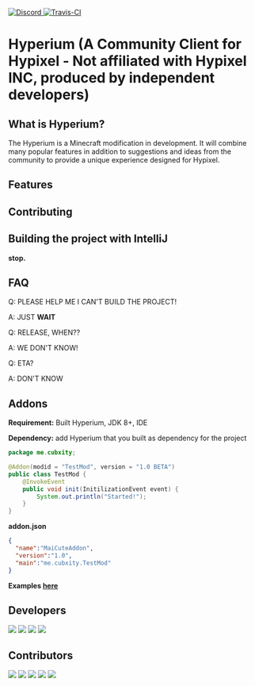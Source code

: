 [ ![Discord](https://canary.discordapp.com/api/guilds/411619823445999637/widget.png) ](https://discord.gg/8GakFcT)
[ ![Travis-CI](https://travis-ci.org/HyperiumClient/Hyperium.svg?branch=master)](https://travis-ci.org/HyperiumClient/Hyperium)
# Hyperium (A Community Client for Hypixel - Not affiliated with Hypixel INC, produced by independent developers)
## What is Hyperium? ##
The Hyperium is a Minecraft modification in development. It will combine many popular features in addition to suggestions and ideas from the community to provide a unique experience designed for Hypixel.

## Features ##

## Contributing ##

## Building the project with IntelliJ ##

**stop.**

## FAQ ##
Q: PLEASE HELP ME I CAN'T BUILD THE PROJECT!

A: JUST **WAIT**


Q: RELEASE, WHEN??

A: WE DON'T KNOW!


Q: ETA?

A: DON'T KNOW

## Addons ##
**Requirement:** Built Hyperium, JDK 8+, IDE

**Dependency:**
add Hyperium that you built as dependency for the project

```java
package me.cubxity;

@Addon(modid = "TestMod", version = "1.0 BETA")
public class TestMod {
    @InvokeEvent
    public void init(InitilizationEvent event) {
        System.out.println("Started!");
    }
}
```

**addon.json**
```json
{
  "name":"MaiCuteAddon",
  "version":"1.0",
  "main":"me.cubxity.TestMod"
}
```
**Examples [here](https://github.com/HypixelCommunityClient/Addon-Workspace)**
## Developers ##
[![](https://cdn.discordapp.com/avatars/376817315830038530/87dd80c68e0598ea39af4e0472b299b7.png)](https://github.com/Sk1er)
[![](https://cdn.discordapp.com/avatars/248159137370734601/8a8b49df90cda7ccd55f28c1f5293ad6.png)](https://github.com/CoalCoding)
[![](https://cdn.discordapp.com/avatars/247785387919933440/e8f6af129f0d6d4db93d8c7360aac15a.png)](https://github.com/KevinPriv)
[![](https://cdn.discordapp.com/avatars/290921387655430144/1495ae41593665e29f683d63d502c600.png)](https://github.com/VRCube)

## Contributors ##
[![](https://avatars0.githubusercontent.com/u/23426946?s=128&v=4)](https://github.com/emanh1)
[![](https://avatars0.githubusercontent.com/u/31479541?s=128&v=4)](https://github.com/ConorTheOreo)
[![](https://avatars2.githubusercontent.com/u/20765494?s=128&v=4)](https://github.com/FalseHonesty)
[![](https://avatars1.githubusercontent.com/u/15932140?s=128&v=4)](https://github.com/9Y0)
[![](https://avatars2.githubusercontent.com/u/7330807?s=128&v=4)](https://github.com/bugfroggy)


